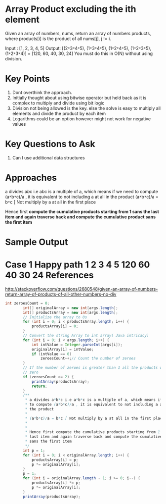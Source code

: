 Array Product excluding the ith element
===========================================================================
Given an array of numbers, nums, return an array of numbers products, where products[i] is the product of all nums[j], j != i.
 
 Input : [1, 2, 3, 4, 5] Output: [(2`*`3`*`4`*`5), (1`*`3`*`4`*`5), (1`*`2`*`4`*`5), (1`*`2`*`3`*`5),
 (1`*`2`*`3`*`4)] = [120, 60, 40, 30, 24] You must do this in O(N) without using
 division.

Key Points
====================

1. Dont overthink the approach.
2. Initially thought about using bitwise operator but held back as it is complex to multiply and divide using bit logic
3. Division not being allowed is the key. else the solve is easy to multiply all elements and divide the product by each item
4. Logarithms could be an option however might not work for negative values


Key Questions to Ask
====================
1. Can I use additional data structures

Approaches
====================

a divides a*b*c i.e a*b*c is a multiple of a, which means if we need
		  to compute (a`*`b`*`c)/a , it is equivalent to not including a at all in
		  the product
(a`*`b`*`c)/a = b`*`c [ Not multiply by a at all in the first place
		  
		  
Hence first <b>compute the cumulative products starting from 1 sans the
		  last item and again traverse back and compute the cumulative product
		  sans the first item</b>
		 

Sample Output
=====================
Case 1 Happy path
1 2 3 4 5
120 60 40 30 24
References
====================
http://stackoverflow.com/questions/2680548/given-an-array-of-numbers-return-array-of-products-of-all-other-numbers-no-div

<div style="page-break-after: always;"></div>

``` java
int zeroesCount = 0;
		int[] originalArray = new int[args.length];
		int[] productsArray = new int[args.length];
		// Initialize the array to 0s
		for (int i = 0; i < productsArray.length; i++) {
			productsArray[i] = 0;
		}
		// Convert the string Array to int array( Java intricacy)
		for (int i = 0; i < args.length; i++) {
			int intValue = Integer.parseInt(args[i]);
			originalArray[i] = intValue;
			if (intValue == 0)
				zeroesCount++;// Count the number of zeroes
		}
		// If the number of zeroes is greater than 1 all the products will be
		// zero
		if (zeroesCount >= 2) {
			printArray(productsArray);
			return;
		}
		/**
		 * a divides a*b*c i.e a*b*c is a multiple of a, which means if we need
		 * to compute (a*b*c)/a , it is equivalent to not including a at all in
		 * the product
		 * 
		 * (a*b*c)/a = b*c [ Not multiply by a at all in the first place
		 * 
		 * 
		 * Hence first compute the cumulative products starting from 1 sans the
		 * last item and again traverse back and compute the cumulative product
		 * sans the first item
		 */
		int p = 1;
		for (int i = 0; i < originalArray.length; i++) {
			productsArray[i] = p;
			p *= originalArray[i];
		}
		p = 1;
		for (int i = originalArray.length - 1; i >= 0; i--) {
			productsArray[i] *= p;
			p *= originalArray[i];
		}
		printArray(productsArray);
```
